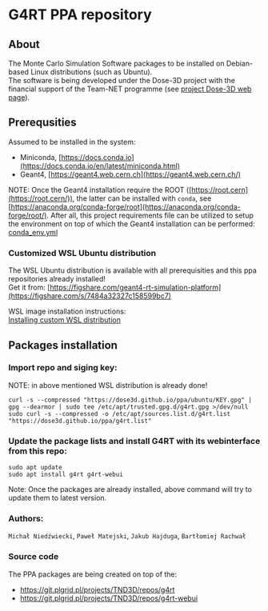 # G4RT PPA repository

## About
The Monte Carlo Simulation Software packages to be installed on Debian-based Linux distributions (such as Ubuntu).  
The software is being developed under the Dose-3D project with the financial support of the Team-NET programme (see [project Dose-3D web page](https://dose3d.fis.agh.edu.pl/en/projekt-dose-3d-z-programu-team-net-fnp-eng/)).


## Prerequsities
Assumed to be installed in the system:  
* Miniconda, [https://docs.conda.io](https://docs.conda.io/en/latest/miniconda.html)
* Geant4, [https://geant4.web.cern.ch](https://geant4.web.cern.ch/)

NOTE: Once the Geant4 installation require the ROOT ([https://root.cern](https://root.cern/)), the latter can be installed with `conda`, see [https://anaconda.org/conda-forge/root](https://anaconda.org/conda-forge/root/). After all, this project requirements file can be utilized to setup the environment on top of which the Geant4 installation can be performed: [conda_env.yml](/share/conda_env.yml)

### Customized WSL Ubuntu distribution
The WSL Ubuntu distribution is available with all prerequisities and this ppa repositories already installed!  
Get it from: [https://figshare.com/geant4-rt-simulation-platform](https://figshare.com/s/7484a32327c158599bc7)

WSL image installation instructions:  
[Installing custom WSL distribution](share/wsl-ubuntu-22.04.md)

## Packages installation
### Import repo and siging key:
NOTE: in above mentioned WSL distribution is already done!
```
curl -s --compressed "https://dose3d.github.io/ppa/ubuntu/KEY.gpg" | gpg --dearmor | sudo tee /etc/apt/trusted.gpg.d/g4rt.gpg >/dev/null
sudo curl -s --compressed -o /etc/apt/sources.list.d/g4rt.list "https://dose3d.github.io/ppa/g4rt.list"

```
### Update the package lists and install G4RT with its webinterface from this repo:

```
sudo apt update
sudo apt install g4rt g4rt-webui
```
Note: Once the packages are already installed, above command will try to update them to latest version.


### Authors:
`Michał Niedźwiecki`, `Paweł Matejski`, `Jakub Hajduga`, `Bartłomiej Rachwał`

### Source code
The PPA packages are being created on top of the:
* https://git.plgrid.pl/projects/TND3D/repos/g4rt
* https://git.plgrid.pl/projects/TND3D/repos/g4rt-webui
